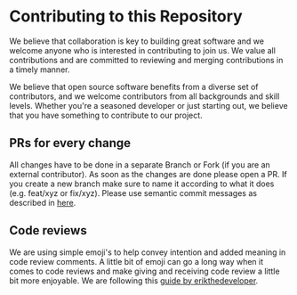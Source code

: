 # Contributing to this Repository
We believe that collaboration is key to building great software and we welcome anyone who is interested in contributing to join us. We value all contributions and are committed to reviewing and merging contributions in a timely manner.

We believe that open source software benefits from a diverse set of contributors, and we welcome contributors from all backgrounds and skill levels. Whether you're a seasoned developer or just starting out, we believe that you have something to contribute to our project.

## PRs for every change
All changes have to be done in a separate Branch or Fork (if you are an external contributor). As soon as the changes are done please open a PR. If you create a new branch make sure to name it according to what it does (e.g. feat/xyz or fix/xyz). Please use semantic commit messages as described in [here](https://gist.github.com/joshbuchea/6f47e86d2510bce28f8e7f42ae84c716).

## Code reviews
We are using simple emoji's to help convey intention and added meaning in code review comments. A little bit of emoji can go a long way when it comes to code reviews and make giving and receiving code review a little bit more enjoyable. We are following this [guide by erikthedeveloper](https://github.com/erikthedeveloper/code-review-emoji-guide).